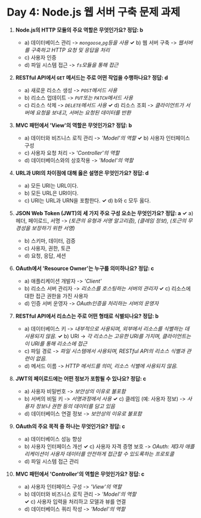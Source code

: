 # Day 4: Node.js 웹 서버 구축 문제 과제

1. **Node.js의 HTTP 모듈의 주요 역할은 무엇인가요?      정답: b**
    - a) 데이터베이스 관리  -> *`mongoose`,`pg`등을 사용*
    **✓** b) 웹 서버 구축   -> *웹서버를 구축하고 HTTP 요청 및 응답을 처리*
    - c) 사용자 인증
    - d) 파일 시스템 접근   -> *`fs`모듈을 통해 접근*

2. **RESTful API에서 `GET` 메서드는 주로 어떤 작업을 수행하나요?        정답: d**
    - a) 새로운 리소스 생성     -> *`POST`메서드 사용*
    - b) 리소스 업데이트    -> *`PUT`또는 `PATCH`메서드 사용*
    - c) 리소스 삭제    -> *`DELETE`메서드 사용*
    **✓** d) 리소스 조회    -> *클라이언트가 서버에 요청을 보내고, 서버는 요청된 데이터를 반환*

3. **MVC 패턴에서 'View'의 역할은 무엇인가요?       정답: b**
    - a) 데이터와 비즈니스 로직 관리    -> *'Model'의 역할*
    **✓** b) 사용자 인터페이스 구성 
    - c) 사용자 요청 처리   -> *'Controller'의 역할*
    - d) 데이터베이스와의 상호작용  -> *'Model'의 역할*

4. **URL과 URI의 차이점에 대해 옳은 설명은 무엇인가요?      정답: d**
    - a) 모든 URI는 URL이다.
    - b) 모든 URL은 URI이다.
    - c) URI는 URL과 URN을 포함한다.
    **✓** d) b와 c 모두 옳다.

5. **JSON Web Token (JWT)의 세 가지 주요 구성 요소는 무엇인가요?        정답: a**
    **✓** a) 헤더, 페이로드, 서명   -> *(토큰의 유형과 서명 알고리즘), (클레임 정보), (토근의 무경성을 보장하기 위한 서명)*
    - b) 스키마, 데이터, 검증
    - c) 사용자, 권한, 토큰
    - d) 요청, 응답, 세션

6. **OAuth에서 'Resource Owner'는 누구를 의미하나요?        정답: c**
    - a) 애플리케이션 개발자    -> *'Client'*
    - b) 리소스 서버 관리자     -> *리소스를 호스팅하는 서버의 관리자*
    **✓** c) 리소스에 대한 접근 권한을 가진 사용자
    - d) 인증 서버 운영자   -> *OAuth인증을 처리하는 서버의 운영자*

7. **RESTful API에서 리소스는 주로 어떤 형태로 식별되나요?      정답: b**
    - a) 데이터베이스 키    -> *내부적으로 사용되며, 외부에서 리소스를 식별하는 데 사용되지 않음.*
    **✓** b) URI    -> *각 리소스는 고유한 URI를 가지며, 클라이언트는 이 URI를 통해 리소스에 접근*
    - c) 파일 경로  -> *파일 시스템에서 사용되며, RESTful API의 리소스 식별과 관련이 없음.*
    - d) 메서드 이름    -> *HTTP 메서드를 의미, 리소스 식별에 사용되지 않음.*

8. **JWT의 페이로드에는 어떤 정보가 포함될 수 있나요?       정답: c**
    - a) 사용자 비밀번호    -> *보안상의 이유로 불포함*
    - b) 서버의 비밀 키 -> *서명과정에서 사용*
    **✓** c) 클레임 (예: 사용자 정보)   -> *사용자 정보나 권한 등의 데이터를 담고 있음*
    - d) 데이터베이스 연결 정보 -> *보안상의 이유로 불포함*

9. **OAuth의 주요 목적 중 하나는 무엇인가요?        정답: c**
    - a) 데이터베이스 성능 향상
    - b) 사용자 인터페이스 개선
    **✓** c) 사용자 자격 증명 보호  -> *OAuth: 제3자 애플리케이션이 사용자 데이터를 안전하게 접근할 수 있도록하는 프로토콜*
    - d) 파일 시스템 접근 관리

10. **MVC 패턴에서 'Controller'의 역할은 무엇인가요?        정답: c**
    - a) 사용자 인터페이스 구성     -> *'View'의 역할*
    - b) 데이터와 비즈니스 로직 관리    -> *'Model'의 역할*    
    **✓** c) 사용자 입력을 처리하고 모델과 뷰를 연결    
    - d) 데이터베이스 쿼리 작성     -> *'Model'의 역할*